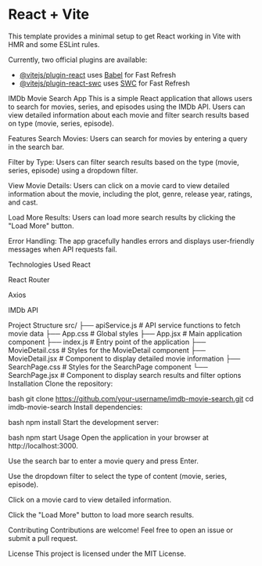 # React + Vite

This template provides a minimal setup to get React working in Vite with HMR and some ESLint rules.

Currently, two official plugins are available:

- [@vitejs/plugin-react](https://github.com/vitejs/vite-plugin-react/blob/main/packages/plugin-react/README.md) uses [Babel](https://babeljs.io/) for Fast Refresh
- [@vitejs/plugin-react-swc](https://github.com/vitejs/vite-plugin-react-swc) uses [SWC](https://swc.rs/) for Fast Refresh

IMDb Movie Search App
This is a simple React application that allows users to search for movies, series, and episodes using the IMDb API. Users can view detailed information about each movie and filter search results based on type (movie, series, episode).

Features
Search Movies: Users can search for movies by entering a query in the search bar.

Filter by Type: Users can filter search results based on the type (movie, series, episode) using a dropdown filter.

View Movie Details: Users can click on a movie card to view detailed information about the movie, including the plot, genre, release year, ratings, and cast.

Load More Results: Users can load more search results by clicking the "Load More" button.

Error Handling: The app gracefully handles errors and displays user-friendly messages when API requests fail.

Technologies Used
React

React Router

Axios

IMDb API

Project Structure
src/
├── apiService.js        # API service functions to fetch movie data
├── App.css              # Global styles
├── App.jsx              # Main application component
├── index.js             # Entry point of the application
├── MovieDetail.css      # Styles for the MovieDetail component
├── MovieDetail.jsx      # Component to display detailed movie information
├── SearchPage.css       # Styles for the SearchPage component
└── SearchPage.jsx       # Component to display search results and filter options
Installation
Clone the repository:

bash
git clone https://github.com/your-username/imdb-movie-search.git
cd imdb-movie-search
Install dependencies:

bash
npm install
Start the development server:

bash
npm start
Usage
Open the application in your browser at http://localhost:3000.

Use the search bar to enter a movie query and press Enter.

Use the dropdown filter to select the type of content (movie, series, episode).

Click on a movie card to view detailed information.

Click the "Load More" button to load more search results.

Contributing
Contributions are welcome! Feel free to open an issue or submit a pull request.

License
This project is licensed under the MIT License.